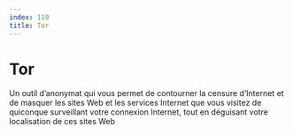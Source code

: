 ```yaml
---
index: 119
title: Tor
---
```

# Tor

Un outil d’anonymat qui vous permet de contourner la censure d’Internet et de masquer les sites Web et les services Internet que vous visitez de quiconque surveillant votre connexion Internet, tout en déguisant votre localisation de ces sites Web